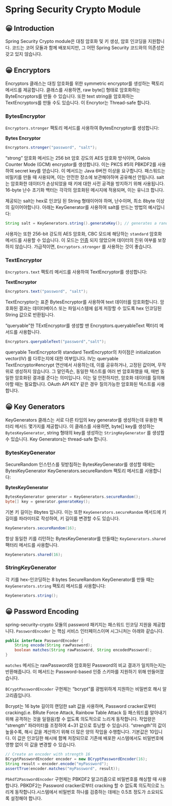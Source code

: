 # Spring Security Crypto Module

## 😀 Introduction

Spring Security Crypto module은 대칭 암호화 및 키 생성, 암호 인코딩을 지원합니다.  코드는 코어 모듈과 함께 배포되지만, 그 어떤 Spring Security 코드와의 의존성은 갖고 있지 않습니다.

## 😀 Encryptors

Encryptors 클래스는 대칭 암호화를 위한 symmetric encryptor를 생성하는 팩토리 메서드를 제공합니다. 클래스를 사용하면, raw byte[] 형태로 암호화하는 ByteEncryptors를 만들 수 있습니다. 또한 text string을 암호화하는 TextEncryptors를 만들 수도 있습니다. 이 Encrytor는 Thread-safe 합니다.

### BytesEncryptor

`Encryptors.stronger` 팩토리 메서드를 사용하여 BytesEncryptor를 생성합니다:

**Bytes Encryptor**

```java
Encryptors.stronger("password", "salt");
```

“strong” 암호화 메서드는 256 bit 암호 강도의 AES 암호화 방식이며, Galois Counter Mode (GCM) encryptor를 생성합니다. 이는 PKCS #5의 PBKDF2를 사용하여 secret key를 얻습니다. 이 메서드는 Java 6버전 이상을 요구합니다. 패스워드는 비밀키를 만들 때 사용되며, 이는 안전한 장소에 보관해야하며 공유해선 안됩니다. salt는 암호화한 데이터가 손상되었을 때 키에 대한 사전 공격을 방지하기 위해 사용됩니다. 16-byte 난수 초기화 백터는 각각의 암호화된 메시지에 적용되며, 이는 유니크 합니다.

제공되는 salt는 hex로 인코딩 된 String 형태이어야 하며, 난수이며, 최소 8byte 이상의 길이어야합니다. 아래는 KeyGenerator를 사용하여 salt를 만드는 방법의 예시입니다:

```java
String salt = KeyGenerators.string().generateKey(); // generates a random 8-byte salt that is then hex-encoded
```

사용자는 또한 256-bit 강도의 AES 암호화, CBC 모드에 해당하는 `standard` 암호화 메서드를 사용할 수 있습니다. 이 모드는 [인증](https://en.wikipedia.org/wiki/Authenticated_encryption) 되지 않았으며 데이터의 진위 여부를 보장하지 않습니다. 가급적이면, `Encryptors.stronger` 를 사용하는 것이 좋습니다.

### TextEncryptor

`Encryptors.text` 팩토리 메서드를 사용하여 TextEncryptor를 생성합니다:

**TextEncryptor**

```java
Encryptors.text("password", "salt");
```

TextEncryptor는 표준 BytesEncryptor를 사용하여 text 데이터를 암호화합니다. 암호화된 결과는 데이터베이스 또는 파일시스템에 쉽게 저장할 수 있도록 hex 인코딩된 String 값으로 반환됩니다.

“queryable”한 TExtEncryptor를 생성할 땐 Encryptors.queryableText 팩터리 메서드를 사용합니다.

```java
Encryptors.queryableText("password","salt");
```

queryable TextEncryptor와 standard TextEncryptor의 차이점은 initialization vector(IV) 를 다루는지에 대한 여부입니다. IV는 queryable TextEncryptor#encrypt 연산에서 사용하는데, 이를 공유하거나, 고정된 값이며, 무작위로 생성하지 않습니다. 그 말인즉슨, 동일한 텍스트를 여러 번 암호화했을 때, 매번 동일한 암호화된 결과를 준다는 의미입니다. 이는 덜 안전하지만, 암호화 데이터를 질의해야할 때는 필요합니다. OAuth API KEY 같은 경우 질의가능한 암호화된 텍스트를 사용합니다.

## 😀 Key Generators

KeyGenerators 클래스는 서로 다른 타입의 key generator를 생성하는데 유용한 팩터리 메서드 몇가지를 제공합니다. 이 클래스를 사용하면, byte[] key를 생성하는 `BytesKeyGenerator`, string 형태의 key를 생성하는 `StringKeyGenerator` 를 생성할 수 있습니다. Key Generators는 thread-safe 합니다.

### BytesKeyGenerator

SecureRandom 인스턴스를 뒷받침하는 BytesKeyGenerator를 생성할 때에는 BytesKeyGenerator KeyGenerators.secureRandom 팩토리 메서드를 사용합니다:

**BytesKeyGenerator**

```java
BytesKeyGenerator generator = KeyGenerators.secureRandom();
byte[] key = generator.generateKey();
```

기본 키 길이는 8bytes 입니다. 이는 또한 `KeyGenerators.secureRandom` 메서드에 키 길이를 파라미터로 작성하여, 키 길이를 변경할 수도 있습니다.

```java
KeyGenerators.secureRandom(16);
```

항상 동일한 키를 리턴하는 BytesKeyGenerator를 만들때는 `KeyGenerators.shared` 팩터리 메서드를 사용합니다.

```java
KeyGenerators.shared(16);
```

### StringKeyGenerator

각 키를 hex-인코딩하는 8 bytes SecureRandom KeyGenerator를 만들 때는 `KeyGenerators.string` 팩토리 메서드를 사용합니다:

```java
KeyGenerators.string();
```

## 😀 Password Encoding

spring-security-crypto 모듈의 password 패키지는 패스워드 인코딩 지원을 제공합니다. `PasswordEncoder` 는 핵심 서비스 인터페이스이며 시그니처는 아래와 같습니다.

```java
public interface PasswordEncoder {
	String encode(String rawPassword);
	boolean matches(String rawPassword, String encodedPassword);
}
```

`matches` 메서드는 rawPassword와 암호화된 Password의 비교 결과가 일치하는지는 반환해줍니다. 이 메서드는 Password-based 인증 스키마를 지원하기 위해 만들어졌습니다.

`BCryptPasswordEncoder` 구현체는 “bcrypt”를 광범위하게 지원하는 비밀번호 해시 알고리즘입니다.

Bcrypt는 16 byte 길이의 랜덤한 salt 값을 사용하며, Password cracker로부터 cracking(i.e. BRute Force Attack, Rainbow Table Attack 등 패스워드를 알아내기 위해 공격하는 것을 일컬음)할 수 없도록 의도적으로 느리게 동작합니다. 작업량은 “strength” 파라미터를 조정하여 4~31 값으로 튜닝할 수 있습니다. “strength”의 값이 높을수록, 해시 값을 계산하기 위해 더 많은 양의 작업을 수행합니다. 기본값은 10입니다. 이 값은 인코딩한 해시에 함꼐 저장되므로 기존에 배포한 시스템에서도 비밀번호에 영향 없이 이 값을 변경할 수 있습니다.

```java
// Create an encoder with strength 16
BCryptPasswordEncoder encoder = new BCryptPasswordEncoder(16);
String result = encoder.encode("myPassword");
assertTrue(encoder.matches("myPassword", result));
```

`Pbkdf2PasswordEncoder` 구현체는 PBKDF2 알고리즘으로 비밀번호를 해싱할 때 사용합니다. PBKDF2는 Password cracker로부터 cracking 할 수 없도록 의도적으로 느리게 동작합니다.시스템에서 비밀번호 하나를 검증하는 데에는 0.5초 정도가 소요되도록 설정해야 합니다.